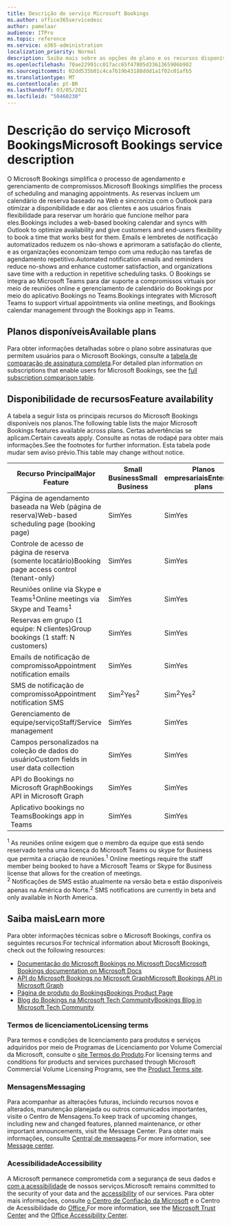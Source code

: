 ```yaml
---
title: Descrição do serviço Microsoft Bookings
ms.author: office365servicedesc
author: pamelaar
audience: ITPro
ms.topic: reference
ms.service: o365-administration
localization_priority: Normal
description: Saiba mais sobre as opções de plano e os recursos disponíveis no Microsoft Bookings.
ms.openlocfilehash: 70ae22991cc017acc65f47805d3361365906b982
ms.sourcegitcommit: 02dd535b01c4ca7b19b43188ddd1a1f02c01afb5
ms.translationtype: MT
ms.contentlocale: pt-BR
ms.lasthandoff: 03/05/2021
ms.locfileid: "50460230"
---
```

# <a name="microsoft-bookings-service-description"></a><span data-ttu-id="1820a-103">Descrição do serviço Microsoft Bookings</span><span class="sxs-lookup"><span data-stu-id="1820a-103">Microsoft Bookings service description</span></span>

<span data-ttu-id="1820a-104">O Microsoft Bookings simplifica o processo de agendamento e gerenciamento de compromissos.</span><span class="sxs-lookup"><span data-stu-id="1820a-104">Microsoft Bookings simplifies the process of scheduling and managing appointments.</span></span> <span data-ttu-id="1820a-105">As reservas incluem um calendário de reserva baseado na Web e sincroniza com o Outlook para otimizar a disponibilidade e dar aos clientes e aos usuários finais flexibilidade para reservar um horário que funcione melhor para eles.</span><span class="sxs-lookup"><span data-stu-id="1820a-105">Bookings includes a web-based booking calendar and syncs with Outlook to optimize availability and give customers and end-users flexibility to book a time that works best for them.</span></span> <span data-ttu-id="1820a-106">Emails e lembretes de notificação automatizados reduzem os não-shows e aprimoram a satisfação do cliente, e as organizações economizam tempo com uma redução nas tarefas de agendamento repetitivo.</span><span class="sxs-lookup"><span data-stu-id="1820a-106">Automated notification emails and reminders reduce no-shows and enhance customer satisfaction, and organizations save time with a reduction in repetitive scheduling tasks.</span></span> <span data-ttu-id="1820a-107">O Bookings se integra ao Microsoft Teams para dar suporte a compromissos virtuais por meio de reuniões online e gerenciamento de calendário do Bookings por meio do aplicativo Bookings no Teams.</span><span class="sxs-lookup"><span data-stu-id="1820a-107">Bookings integrates with Microsoft Teams to support virtual appointments via online meetings, and Bookings calendar management through the Bookings app in Teams.</span></span>

## <a name="available-plans"></a><span data-ttu-id="1820a-108">Planos disponíveis</span><span class="sxs-lookup"><span data-stu-id="1820a-108">Available plans</span></span>

<span data-ttu-id="1820a-109">Para obter informações detalhadas sobre o plano sobre assinaturas que permitem usuários para o Microsoft Bookings, consulte a  [tabela de comparação de assinatura completa](https://go.microsoft.com/fwlink/?linkid=2139145).</span><span class="sxs-lookup"><span data-stu-id="1820a-109">For detailed plan information on subscriptions that enable users for Microsoft Bookings, see the  [full subscription comparison table](https://go.microsoft.com/fwlink/?linkid=2139145).</span></span>

## <a name="feature-availability"></a><span data-ttu-id="1820a-110">Disponibilidade de recursos</span><span class="sxs-lookup"><span data-stu-id="1820a-110">Feature availability</span></span>

<span data-ttu-id="1820a-111">A tabela a seguir lista os principais recursos do Microsoft Bookings disponíveis nos planos.</span><span class="sxs-lookup"><span data-stu-id="1820a-111">The following table lists the major Microsoft Bookings features available across plans.</span></span> <span data-ttu-id="1820a-112">Certas advertências se aplicam.</span><span class="sxs-lookup"><span data-stu-id="1820a-112">Certain caveats apply.</span></span> <span data-ttu-id="1820a-113">Consulte as notas de rodapé para obter mais informações.</span><span class="sxs-lookup"><span data-stu-id="1820a-113">See the footnotes for further information.</span></span> <span data-ttu-id="1820a-114">Esta tabela pode mudar sem aviso prévio.</span><span class="sxs-lookup"><span data-stu-id="1820a-114">This table may change without notice.</span></span>

| <span data-ttu-id="1820a-115">Recurso Principal</span><span class="sxs-lookup"><span data-stu-id="1820a-115">Major Feature</span></span> | <span data-ttu-id="1820a-116">Small Business</span><span class="sxs-lookup"><span data-stu-id="1820a-116">Small Business</span></span> | <span data-ttu-id="1820a-117">Planos empresariais</span><span class="sxs-lookup"><span data-stu-id="1820a-117">Enterprise plans</span></span> | <span data-ttu-id="1820a-118">CCG</span><span class="sxs-lookup"><span data-stu-id="1820a-118">GCC</span></span> | <span data-ttu-id="1820a-119">GCC-High</span><span class="sxs-lookup"><span data-stu-id="1820a-119">GCC-High</span></span> | <span data-ttu-id="1820a-120">DOD</span><span class="sxs-lookup"><span data-stu-id="1820a-120">DOD</span></span> | <span data-ttu-id="1820a-121">Education</span><span class="sxs-lookup"><span data-stu-id="1820a-121">Education</span></span> |
| --- | --- | --- | --- | --- | --- | --- |
| <span data-ttu-id="1820a-122">Página de agendamento baseada na Web (página de reserva)</span><span class="sxs-lookup"><span data-stu-id="1820a-122">Web-based scheduling page (booking page)</span></span> | <span data-ttu-id="1820a-123">Sim</span><span class="sxs-lookup"><span data-stu-id="1820a-123">Yes</span></span> | <span data-ttu-id="1820a-124">Sim</span><span class="sxs-lookup"><span data-stu-id="1820a-124">Yes</span></span> | <span data-ttu-id="1820a-125">Sim</span><span class="sxs-lookup"><span data-stu-id="1820a-125">Yes</span></span> | <span data-ttu-id="1820a-126">Não</span><span class="sxs-lookup"><span data-stu-id="1820a-126">No</span></span> | <span data-ttu-id="1820a-127">Não</span><span class="sxs-lookup"><span data-stu-id="1820a-127">No</span></span> | <span data-ttu-id="1820a-128">Sim</span><span class="sxs-lookup"><span data-stu-id="1820a-128">Yes</span></span> |
| <span data-ttu-id="1820a-129">Controle de acesso de página de reserva (somente locatário)</span><span class="sxs-lookup"><span data-stu-id="1820a-129">Booking page access control (tenant-only)</span></span> | <span data-ttu-id="1820a-130">Sim</span><span class="sxs-lookup"><span data-stu-id="1820a-130">Yes</span></span> | <span data-ttu-id="1820a-131">Sim</span><span class="sxs-lookup"><span data-stu-id="1820a-131">Yes</span></span> | <span data-ttu-id="1820a-132">Sim</span><span class="sxs-lookup"><span data-stu-id="1820a-132">Yes</span></span> | <span data-ttu-id="1820a-133">Não</span><span class="sxs-lookup"><span data-stu-id="1820a-133">No</span></span> | <span data-ttu-id="1820a-134">Não</span><span class="sxs-lookup"><span data-stu-id="1820a-134">No</span></span> | <span data-ttu-id="1820a-135">Sim</span><span class="sxs-lookup"><span data-stu-id="1820a-135">Yes</span></span> |
| <span data-ttu-id="1820a-136">Reuniões online via Skype e Teams<sup>1</sup></span><span class="sxs-lookup"><span data-stu-id="1820a-136">Online meetings via Skype and Teams<sup>1</sup></span></span> <br/> | <span data-ttu-id="1820a-137">Sim</span><span class="sxs-lookup"><span data-stu-id="1820a-137">Yes</span></span> | <span data-ttu-id="1820a-138">Sim</span><span class="sxs-lookup"><span data-stu-id="1820a-138">Yes</span></span> | <span data-ttu-id="1820a-139">Sim</span><span class="sxs-lookup"><span data-stu-id="1820a-139">Yes</span></span> | <span data-ttu-id="1820a-140">Não</span><span class="sxs-lookup"><span data-stu-id="1820a-140">No</span></span> | <span data-ttu-id="1820a-141">Não</span><span class="sxs-lookup"><span data-stu-id="1820a-141">No</span></span> | <span data-ttu-id="1820a-142">Sim</span><span class="sxs-lookup"><span data-stu-id="1820a-142">Yes</span></span> |
| <span data-ttu-id="1820a-143">Reservas em grupo (1 equipe: N clientes)</span><span class="sxs-lookup"><span data-stu-id="1820a-143">Group bookings (1 staff: N customers)</span></span> | <span data-ttu-id="1820a-144">Sim</span><span class="sxs-lookup"><span data-stu-id="1820a-144">Yes</span></span> | <span data-ttu-id="1820a-145">Sim</span><span class="sxs-lookup"><span data-stu-id="1820a-145">Yes</span></span> | <span data-ttu-id="1820a-146">Sim</span><span class="sxs-lookup"><span data-stu-id="1820a-146">Yes</span></span> | <span data-ttu-id="1820a-147">Não</span><span class="sxs-lookup"><span data-stu-id="1820a-147">No</span></span> | <span data-ttu-id="1820a-148">Não</span><span class="sxs-lookup"><span data-stu-id="1820a-148">No</span></span> | <span data-ttu-id="1820a-149">Sim</span><span class="sxs-lookup"><span data-stu-id="1820a-149">Yes</span></span> |
| <span data-ttu-id="1820a-150">Emails de notificação de compromisso</span><span class="sxs-lookup"><span data-stu-id="1820a-150">Appointment notification emails</span></span> | <span data-ttu-id="1820a-151">Sim</span><span class="sxs-lookup"><span data-stu-id="1820a-151">Yes</span></span> | <span data-ttu-id="1820a-152">Sim</span><span class="sxs-lookup"><span data-stu-id="1820a-152">Yes</span></span> | <span data-ttu-id="1820a-153">Sim</span><span class="sxs-lookup"><span data-stu-id="1820a-153">Yes</span></span> | <span data-ttu-id="1820a-154">Não</span><span class="sxs-lookup"><span data-stu-id="1820a-154">No</span></span> | <span data-ttu-id="1820a-155">Não</span><span class="sxs-lookup"><span data-stu-id="1820a-155">No</span></span> | <span data-ttu-id="1820a-156">Sim</span><span class="sxs-lookup"><span data-stu-id="1820a-156">Yes</span></span> |
| <span data-ttu-id="1820a-157">SMS de notificação de compromisso</span><span class="sxs-lookup"><span data-stu-id="1820a-157">Appointment notification SMS</span></span> | <span data-ttu-id="1820a-158">Sim<sup>2</sup></span><span class="sxs-lookup"><span data-stu-id="1820a-158">Yes<sup>2</sup></span></span> <br/> | <span data-ttu-id="1820a-159">Sim<sup>2</sup></span><span class="sxs-lookup"><span data-stu-id="1820a-159">Yes<sup>2</sup></span></span> <br/> | <span data-ttu-id="1820a-160">Sim<sup>2</sup></span><span class="sxs-lookup"><span data-stu-id="1820a-160">Yes<sup>2</sup></span></span> <br/> | <span data-ttu-id="1820a-161">Não</span><span class="sxs-lookup"><span data-stu-id="1820a-161">No</span></span> | <span data-ttu-id="1820a-162">Não</span><span class="sxs-lookup"><span data-stu-id="1820a-162">No</span></span> | <span data-ttu-id="1820a-163">Sim</span><span class="sxs-lookup"><span data-stu-id="1820a-163">Yes</span></span> |
| <span data-ttu-id="1820a-164">Gerenciamento de equipe/serviço</span><span class="sxs-lookup"><span data-stu-id="1820a-164">Staff/Service management</span></span> | <span data-ttu-id="1820a-165">Sim</span><span class="sxs-lookup"><span data-stu-id="1820a-165">Yes</span></span> | <span data-ttu-id="1820a-166">Sim</span><span class="sxs-lookup"><span data-stu-id="1820a-166">Yes</span></span> | <span data-ttu-id="1820a-167">Sim</span><span class="sxs-lookup"><span data-stu-id="1820a-167">Yes</span></span> | <span data-ttu-id="1820a-168">Não</span><span class="sxs-lookup"><span data-stu-id="1820a-168">No</span></span> | <span data-ttu-id="1820a-169">Não</span><span class="sxs-lookup"><span data-stu-id="1820a-169">No</span></span> | <span data-ttu-id="1820a-170">Sim</span><span class="sxs-lookup"><span data-stu-id="1820a-170">Yes</span></span> |
| <span data-ttu-id="1820a-171">Campos personalizados na coleção de dados do usuário</span><span class="sxs-lookup"><span data-stu-id="1820a-171">Custom fields in user data collection</span></span> | <span data-ttu-id="1820a-172">Sim</span><span class="sxs-lookup"><span data-stu-id="1820a-172">Yes</span></span> | <span data-ttu-id="1820a-173">Sim</span><span class="sxs-lookup"><span data-stu-id="1820a-173">Yes</span></span> | <span data-ttu-id="1820a-174">Sim</span><span class="sxs-lookup"><span data-stu-id="1820a-174">Yes</span></span> | <span data-ttu-id="1820a-175">Não</span><span class="sxs-lookup"><span data-stu-id="1820a-175">No</span></span> | <span data-ttu-id="1820a-176">Não</span><span class="sxs-lookup"><span data-stu-id="1820a-176">No</span></span> | <span data-ttu-id="1820a-177">Sim</span><span class="sxs-lookup"><span data-stu-id="1820a-177">Yes</span></span> |
| <span data-ttu-id="1820a-178">API do Bookings no Microsoft Graph</span><span class="sxs-lookup"><span data-stu-id="1820a-178">Bookings API in Microsoft Graph</span></span> | <span data-ttu-id="1820a-179">Sim</span><span class="sxs-lookup"><span data-stu-id="1820a-179">Yes</span></span> | <span data-ttu-id="1820a-180">Sim</span><span class="sxs-lookup"><span data-stu-id="1820a-180">Yes</span></span> | <span data-ttu-id="1820a-181">Não</span><span class="sxs-lookup"><span data-stu-id="1820a-181">No</span></span> | <span data-ttu-id="1820a-182">Não</span><span class="sxs-lookup"><span data-stu-id="1820a-182">No</span></span> | <span data-ttu-id="1820a-183">Não</span><span class="sxs-lookup"><span data-stu-id="1820a-183">No</span></span> | <span data-ttu-id="1820a-184">Sim</span><span class="sxs-lookup"><span data-stu-id="1820a-184">Yes</span></span> |
| <span data-ttu-id="1820a-185">Aplicativo bookings no Teams</span><span class="sxs-lookup"><span data-stu-id="1820a-185">Bookings app in Teams</span></span> | <span data-ttu-id="1820a-186">Sim</span><span class="sxs-lookup"><span data-stu-id="1820a-186">Yes</span></span> | <span data-ttu-id="1820a-187">Sim</span><span class="sxs-lookup"><span data-stu-id="1820a-187">Yes</span></span> | <span data-ttu-id="1820a-188">Não</span><span class="sxs-lookup"><span data-stu-id="1820a-188">No</span></span> | <span data-ttu-id="1820a-189">Não</span><span class="sxs-lookup"><span data-stu-id="1820a-189">No</span></span> | <span data-ttu-id="1820a-190">Não</span><span class="sxs-lookup"><span data-stu-id="1820a-190">No</span></span> | <span data-ttu-id="1820a-191">Sim</span><span class="sxs-lookup"><span data-stu-id="1820a-191">Yes</span></span> |

<span data-ttu-id="1820a-192"><sup>1</sup> As reuniões online exigem que o membro da equipe que está sendo reservado tenha uma licença do Microsoft Teams ou skype for Business que permita a criação de reuniões.</span><span class="sxs-lookup"><span data-stu-id="1820a-192"><sup>1</sup> Online meetings require the staff member being booked to have a Microsoft Teams or Skype for Business license that allows for the creation of meetings.</span></span>
<br/><span data-ttu-id="1820a-193"><sup>2</sup> Notificações de SMS estão atualmente na versão beta e estão disponíveis apenas na América do Norte.</span><span class="sxs-lookup"><span data-stu-id="1820a-193"><sup>2</sup> SMS notifications are currently in beta and only available in North America.</span></span>

## <a name="learn-more"></a><span data-ttu-id="1820a-194">Saiba mais</span><span class="sxs-lookup"><span data-stu-id="1820a-194">Learn more</span></span>

<span data-ttu-id="1820a-195">Para obter informações técnicas sobre o Microsoft Bookings, confira os seguintes recursos:</span><span class="sxs-lookup"><span data-stu-id="1820a-195">For technical information about Microsoft Bookings, check out the following resources:</span></span>

- [<span data-ttu-id="1820a-196">Documentação do Microsoft Bookings no Microsoft Docs</span><span class="sxs-lookup"><span data-stu-id="1820a-196">Microsoft Bookings documentation on Microsoft Docs</span></span>](https://docs.microsoft.com/microsoft-365/bookings/bookings-overview?view=o365-worldwide)
- [<span data-ttu-id="1820a-197">API do Microsoft Bookings no Microsoft Graph</span><span class="sxs-lookup"><span data-stu-id="1820a-197">Microsoft Bookings API in Microsoft Graph</span></span>](https://docs.microsoft.com/graph/api/resources/booking-api-overview?view=graph-rest-beta)
- [<span data-ttu-id="1820a-198">Página de produto do Bookings</span><span class="sxs-lookup"><span data-stu-id="1820a-198">Bookings Product Page</span></span>](https://www.microsoft.com/microsoft-365/business/scheduling-and-booking-app)
- [<span data-ttu-id="1820a-199">Blog do Bookings na Microsoft Tech Community</span><span class="sxs-lookup"><span data-stu-id="1820a-199">Bookings Blog in Microsoft Tech Community</span></span>](https://techcommunity.microsoft.com/t5/microsoft-bookings-blog/bg-p/Office365BusinessAppsBlog)

### <a name="licensing-terms"></a><span data-ttu-id="1820a-200">Termos de licenciamento</span><span class="sxs-lookup"><span data-stu-id="1820a-200">Licensing terms</span></span>

<span data-ttu-id="1820a-201">Para termos e condições de licenciamento para produtos e serviços adquiridos por meio de Programas de Licenciamento por Volume Comercial da Microsoft, consulte o [site Termos do Produto](https://www.microsoft.com/microsoft-365).</span><span class="sxs-lookup"><span data-stu-id="1820a-201">For licensing terms and conditions for products and services purchased through Microsoft Commercial Volume Licensing Programs, see the [Product Terms site](https://www.microsoft.com/microsoft-365).</span></span>

### <a name="messaging"></a><span data-ttu-id="1820a-202">Mensagens</span><span class="sxs-lookup"><span data-stu-id="1820a-202">Messaging</span></span>

<span data-ttu-id="1820a-203">Para acompanhar as alterações futuras, incluindo recursos novos e alterados, manutenção planejada ou outros comunicados importantes, visite o Centro de Mensagens.</span><span class="sxs-lookup"><span data-stu-id="1820a-203">To keep track of upcoming changes, including new and changed features, planned maintenance, or other important announcements, visit the Message Center.</span></span> <span data-ttu-id="1820a-204">Para obter mais informações, consulte [Central de mensagens](https://docs.microsoft.com/microsoft-365/admin/manage/message-center).</span><span class="sxs-lookup"><span data-stu-id="1820a-204">For more information, see [Message center](https://docs.microsoft.com/microsoft-365/admin/manage/message-center).</span></span>

### <a name="accessibility"></a><span data-ttu-id="1820a-205">Acessibilidade</span><span class="sxs-lookup"><span data-stu-id="1820a-205">Accessibility</span></span>

<span data-ttu-id="1820a-206">A Microsoft permanece comprometida com a segurança de seus dados e [com a acessibilidade](https://www.microsoft.com/trust-center/compliance/accessibility) de nossos serviços.</span><span class="sxs-lookup"><span data-stu-id="1820a-206">Microsoft remains committed to the security of your data and the [accessibility](https://www.microsoft.com/trust-center/compliance/accessibility) of our services.</span></span> <span data-ttu-id="1820a-207">Para obter mais informações, consulte [o Centro de Confiação da Microsoft](https://www.microsoft.com/trust-center) e o Centro de Acessibilidade do [Office.](https://support.office.com/article/ecab0fcf-d143-4fe8-a2ff-6cd596bddc6d)</span><span class="sxs-lookup"><span data-stu-id="1820a-207">For more information, see the [Microsoft Trust Center](https://www.microsoft.com/trust-center) and the [Office Accessibility Center](https://support.office.com/article/ecab0fcf-d143-4fe8-a2ff-6cd596bddc6d).</span></span>
